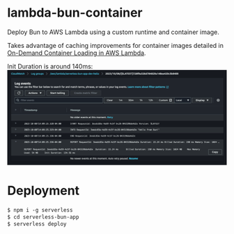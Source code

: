# lambda-bun-container
Deploy Bun to AWS Lambda using a custom runtime and container image.

Takes advantage of caching improvements for container images detailed in [On-Demand Container Loading in AWS Lambda](https://arxiv.org/pdf/2305.13162.pdf).

Init Duration is around 140ms:
![](./bun_init.png)


# Deployment
```console
$ npm i -g serverless
$ cd serverless-bun-app
$ serverless deploy
```
